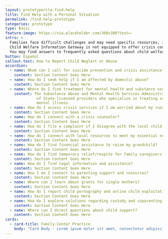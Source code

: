```yaml
---
layout: prototype/cta-find-help
title: Find Help with a Personal Situation
permalink: /find-help-prototype
categories: prototype
type: Basic 
feature-image: https://via.placeholder.com/300x300?text=-
intro: >
  Families face difficult challenges and may need specific resources, information, or assistance to deal with problematic personal situations. The following questions address common child welfare issues that families face.Inclusion on this list is for information purposes and does not constitute an endorsement by Child Welfare Information Gateway or the Children's Bureau.
  Child Welfare Information Gateway is not equipped to offer crisis counseling or intervene in and/or advise in personal situations.  
  You may find answers to frequently asked questions about child welfare issues in the Children’s Bureau’s Questions and Answers Support Page. Information on available benefits may be accessed on the Benefits.gov website.  
button: Español
callout-text: How to Report Child Neglect or Abuse
accordion:
  - name: Whom can I call for suicide prevention and crisis assistance?
    content: Section Content Goes Here
  - name: How do I seek help if I am affected by domestic abuse?
    content: Section Content Goes Here
  - name: Where do I find treatment for mental health and substance use disorders?
    content: The Subastance Abuse and Mental Health Services Administration collects information on thousands
              of State-licensed providers who specialize in treating substance-use disorders, addiction, and 
              mental illness.
  - name: How do I access crisis services if I am worried about my runaway child or if I am a child thinking about running away?
    content: Section Content Goes Here
  - name: How do I connect with a crisis counselor?
    content: Section Content Goes Here
  - name: How do I file a complaint if I disagree with the local child protective services agency's handling of my child(ren)’s   case?
    content: Section Content Goes Here
  - name: How do I connect with local resources to meet my essential needs?
    content: Section Content Goes Here
  - name: How do I find financial assistance to raise my grandchild?
    content: Section Content Goes Here
  - name: How do I find temporary relief/respite for family caregivers?
    content: Section Content Goes Here
  - name: How do I find legal information and assistance?
    content: Section Content Goes Here
  - name: How I do I connect to parenting support and resources?
    content: Section Content Goes Here
  - name: Where can I learn about grants for single mothers?
    content: Section Content Goes Here
  - name: How do I report child pornography and online child exploitation?
    content: Section Content Goes Here
  - name: How do I explore solutions regarding custody and coparenting issues and mediation?
    content: Section Content Goes Here
  - name: Where can I direct questions about child support?
    content: Section Content Goes Here
cards:
  - card-title: Family-Center Practice
    body: "Card Body - Lorem ipsum dolor sit amet, consectetur adipiscing elit, sed do eiusmod tempor incididunt ut labore et dolore magna aliqua. "
---
```

